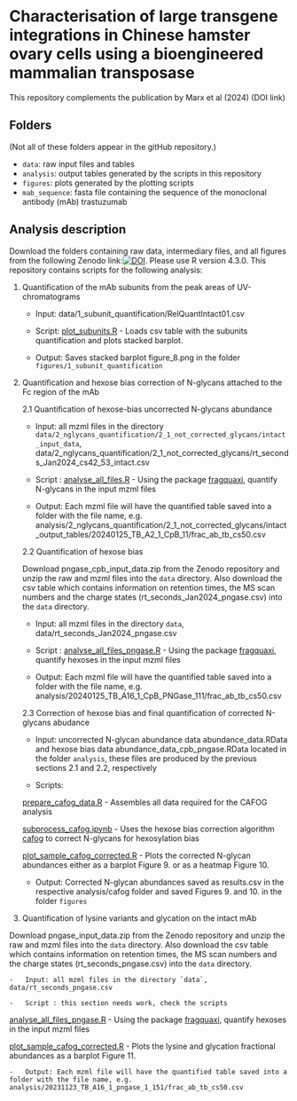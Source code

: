 # Characterisation of large transgene integrations in Chinese hamster ovary cells using a bioengineered mammalian transposase

This repository complements the publication by Marx et al (2024) (DOI link)

## Folders

(Not all of these folders appear in the gitHub repository.)

-   `data`: raw input files and tables
-   `analysis`: output tables generated by the scripts in this repository
-   `figures`: plots generated by the plotting scripts
-   `mab_sequence`: fasta file containing the sequence of the monoclonal antibody (mAb) trastuzumab

## Analysis description

Download the folders containing raw data, intermediary files, and all figures from the following Zenodo link:[![DOI](https://zenodo.org/badge/DOI/10.5281/zenodo.13880132.svg)](https://doi.org/10.5281/zenodo.13880132). Please use R version 4.3.0. This repository contains scripts for the following analysis:

1.  Quantification of the mAb subunits from the peak areas of UV-chromatograms

    -   Input: data/1_subunit_quantification/RelQuantIntact01.csv

    -   Script: [plot_subunits.R](plot_subunits.R) - Loads csv table with the subunits quantification and plots stacked barplot.

    -   Output: Saves stacked barplot figure_8.png in the folder `figures/1_subunit_quantification`

2.  Quantification and hexose bias correction of N-glycans attached to the Fc region of the mAb

    2.1 Quantification of hexose-bias uncorrected N-glycans abundance

    -   Input: all mzml files in the directory `data/2_nglycans_quantification/2_1_not_corrected_glycans/intact_input_data`, data/2_nglycans_quantification/2_1_not_corrected_glycans/rt_seconds_Jan2024_cs42_53_intact.csv

    -   Script : [analyse_all_files.R](analyse_all_files.R) - Using the package [fragquaxi](https://github.com/cdl-biosimilars/fragquaxi), quantify N-glycans in the input mzml files

    -   Output: Each mzml file will have the quantified table saved into a folder with the file name, e.g. analysis/2_nglycans_quantification/2_1_not_corrected_glycans/intact_output_tables/20240125_TB_A2_1_CpB_11/frac_ab_tb_cs50.csv

    2.2 Quantification of hexose bias

    Download pngase_cpb_input_data.zip from the Zenodo repository and unzip the raw and mzml files into the `data` directory. Also download the csv table which contains information on retention times, the MS scan numbers and the charge states (rt_seconds_Jan2024_pngase.csv) into the `data` directory.

    -   Input: all mzml files in the directory `data`, data/rt_seconds_Jan2024_pngase.csv

    -   Script : [analyse_all_files_pngase.R](analyse_all_files_pngase.R) - Using the package [fragquaxi](https://github.com/cdl-biosimilars/fragquaxi), quantify hexoses in the input mzml files

    -   Output: Each mzml file will have the quantified table saved into a folder with the file name, e.g. analysis/20240125_TB_A16_1_CpB_PNGase_111/frac_ab_tb_cs50.csv

    2.3 Correction of hexose bias and final quantification of corrected N-glycans abudance

    -   Input: uncorrected N-glycan abundance data abundance_data.RData and hexose bias data abundance_data_cpb_pngase.RData located in the folder `analysis`, these files are produced by the previous sections 2.1 and 2.2, respectively

    -   Scripts:

    [prepare_cafog_data.R](prepare_cafog_data.R) - Assembles all data required for the CAFOG analysis

    [subprocess_cafog.ipynb](subprocess_cafog.ipynb) - Uses the hexose bias correction algorithm [cafog](https://github.com/cdl-biosimilars/cafog) to correct N-glycans for hexosylation bias

    [plot_sample_cafog_corrected.R](plot_sample_cafog_corrected.R) - Plots the corrected N-glycan abundances either as a barplot Figure 9. or as a heatmap Figure 10.

    -   Output: Corrected N-glycan abundances saved as results.csv in the respective analysis/cafog folder and saved Figures 9. and 10. in the folder `figures`

3.  Quantification of lysine variants and glycation on the intact mAb

Download pngase_input_data.zip from the Zenodo repository and unzip the raw and mzml files into the `data` directory. Also download the csv table which contains information on retention times, the MS scan numbers and the charge states (rt_seconds_pngase.csv) into the `data` directory.

```         
-   Input: all mzml files in the directory `data`, data/rt_seconds_pngase.csv

-   Script : this section needs work, check the scripts
```

[analyse_all_files_pngase.R](analyse_all_files_pngase.R) - Using the package [fragquaxi](https://github.com/cdl-biosimilars/fragquaxi), quantify hexoses in the input mzml files

[plot_sample_cafog_corrected.R](plot_sample_cafog_corrected.R) - Plots the lysine and glycation fractional abundances as a barplot Figure 11.

```         
-   Output: Each mzml file will have the quantified table saved into a folder with the file name, e.g. analysis/20231123_TB_A16_1_pngase_1_151/frac_ab_tb_cs50.csv
```
